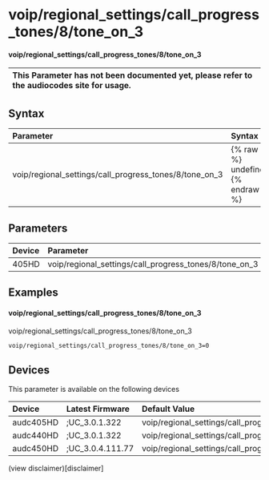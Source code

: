 ﻿---
description: voip/regional_settings/call_progress_tones/8/tone_on_3
search: false
---

# voip/regional_settings/call_progress_tones/8/tone_on_3

#### voip/regional_settings/call_progress_tones/8/tone_on_3


| This Parameter has not been documented yet, please refer to the audiocodes site for usage.  |
| :--- |

## Syntax
| Parameter | Syntax |
| :--- | :--- |
|voip/regional_settings/call_progress_tones/8/tone_on_3 | {% raw %} undefined {% endraw %} |

## Parameters
|Device|Parameter|value|Description|
|:---|:---|:---|:---|
| 405HD | voip/regional_settings/call_progress_tones/8/tone_on_3 |  |  |

## Examples
#### voip/regional_settings/call_progress_tones/8/tone_on_3

voip/regional_settings/call_progress_tones/8/tone_on_3

```
voip/regional_settings/call_progress_tones/8/tone_on_3=0
```

## Devices
This parameter is available on the following devices

| Device | Latest Firmware | Default Value |
|:---|:---|:---|
| audc405HD | ;UC_3.0.1.322 | voip/regional_settings/call_progress_tones/8/tone_on_3=0 
| audc440HD | ;UC_3.0.1.322 | voip/regional_settings/call_progress_tones/8/tone_on_3=0 
| audc450HD | ;UC_3.0.4.111.77 | voip/regional_settings/call_progress_tones/8/tone_on_3=0 

(view disclaimer)[disclaimer]
